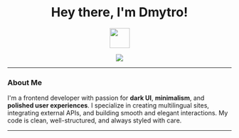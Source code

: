 <h1 align="center">Hey there, I'm Dmytro!</h1>

<p align="center">
  <img src="https://media.giphy.com/media/hvRJCLFzcasrR4ia7z/giphy.gif" width="45px" />
</p>

<p align="center">
  <img src="https://readme-typing-svg.demolab.com?font=Fira+Code&pause=1000&color=38BDF8&center=true&vCenter=true&width=440&lines=Frontend+Developer+who+loves+Dark+UIs;React+%2F+Next.js+%2F+TypeScript;Clean+Code+%2B+Smooth+Animations" />
</p>

---

### About Me

I'm a frontend developer with passion for **dark UI**, **minimalism**, and **polished user experiences**. I specialize in creating multilingual sites, integrating external APIs, and building smooth and elegant interactions. My code is clean, well-structured, and always styled with care.

---
<!--
**DmytroVorobiov1212/DmytroVorobiov1212** is a ✨ _special_ ✨ repository because its `README.md` (this file) appears on your GitHub profile.

Here are some ideas to get you started:

- 🔭 I’m currently working on ...
- 🌱 I’m currently learning ...
- 👯 I’m looking to collaborate on ...
- 🤔 I’m looking for help with ...
- 💬 Ask me about ...
- 📫 How to reach me: ...
- 😄 Pronouns: ...
- ⚡ Fun fact: ...
-->
